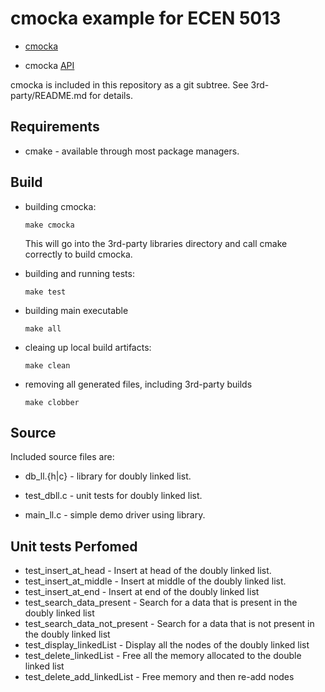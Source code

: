 # cmocka example for ECEN 5013

* [cmocka](https://cmocka.org/)

* cmocka [API](https://api.cmocka.org/index.html)

cmocka is included in this repository as a git subtree. See
3rd-party/README.md for details.

## Requirements

* cmake - available through most package managers.

## Build

* building cmocka:

    ```SHELL
    make cmocka
    ```

    This will go into the 3rd-party libraries directory and call cmake
    correctly to build cmocka.

* building and running tests:

    ```SHELL
    make test
    ```
    
* building main executable

    ```SHELL
    make all
    ```
    
* cleaing up local build artifacts:

    ```SHELL
    make clean
    ```
    
* removing all generated files, including 3rd-party builds

    ```SHELL
    make clobber
    ```
    
## Source

Included source files are:

* db_ll.{h|c} - library for doubly linked list.

* test_dbll.c - unit tests for doubly linked list.

* main_ll.c - simple demo driver using library.

## Unit tests Perfomed

* test_insert_at_head - Insert at head of the doubly linked list.
* test_insert_at_middle - Insert at middle of the doubly linked list.
* test_insert_at_end - Insert at end of the doubly linked list
* test_search_data_present - Search for a data that is present in the doubly linked list
* test_search_data_not_present - Search for a data that is not present in the doubly linked list
* test_display_linkedList - Display all the nodes of the doubly linked list
* test_delete_linkedList - Free all the memory allocated to the double linked list
* test_delete_add_linkedList - Free memory and then re-add nodes 
